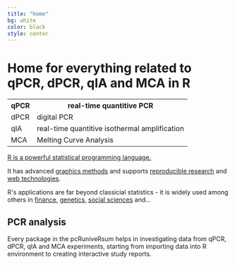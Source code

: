 ```yaml
---
title: "home"
bg: white
color: black
style: center
---
```


# Home for everything related to qPCR, dPCR, qIA and MCA in R


<table align="center">
  <tr>
    <th>qPCR</th>
    <th>real-time quantitive PCR</th>
  </tr>
  <tr>
    <td>dPCR</td>
    <td>digital PCR</td>
  </tr>
  <tr>
    <td>qIA</td>
    <td>real-time quantitive isothermal amplification</td>
  </tr>
  <tr>
    <td>MCA</td>
    <td>Melting Curve Analysis</td>
  </tr>
</table>


[R is a powerful statistical programming language.](https://cran.r-project.org/) 

It has advanced [graphics methods](https://cran.r-project.org/web/views/Graphics.html) and supports [reproducible research](https://cran.r-project.org/web/views/ReproducibleResearch.html) and [web technologies](https://cran.r-project.org/web/views/WebTechnologies.html).

R's applications are far beyond classicial statistics - it is widely used among others in [finance](https://cran.r-project.org/web/views/Finance.html), [genetics](https://cran.r-project.org/web/views/Genetics.html), [social sciences](https://cran.r-project.org/web/views/SocialSciences.html) and...

## PCR analysis

Every package in the pcRuniveRsum helps in investigating data from qPCR, dPCR, qIA and MCA experiments, starting from importing data into R environment to creating interactive study reports.







